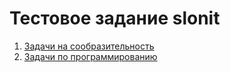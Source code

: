 # Тестовое задание slonit

1. [Задачи на сообразительность](https://sgawp.github.io/tasks/logic-puzzles)
2. [Задачи по программированию](https://sgawp.github.io/tasks/programming-puzzles)